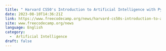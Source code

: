```yaml
---
title: " Harvard CS50's Introduction to Artificial Intelligence with Python – Free University Course "
date: 2023-08-10T14:36:21Z
link: https://www.freecodecamp.org/news/harvard-cs50s-introduction-to-artificial-intelligence-with-python/?utm_medium=RSS&utm_source=news.12bit.vn
site: www.freecodecamp.org/news
language: English
category:
  -  Artificial Intelligence 
draft: false
---
```

